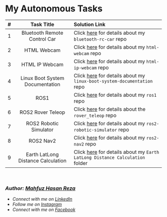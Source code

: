 # My Autonomous Tasks

\# | Task Title | Solution Link
:-:|:----------:|:-------------
1 | Bluetooth Remote Control Car | Click [here](https://github.com/mahfuzhasanreza/Bluetooth-RC-Car) for details about my `bluetooth-rc-car` repo
2 | HTML Webcam | Click [here](https://github.com/mahfuzhasanreza/HTML-Webcam) for details about my `html-webcam` repo
3 | HTML IP Webcam | Click [here](https://github.com/mahfuzhasanreza/HTML-IP-Webcam) for details about my `html-ip-webcam` repo
4 | Linux Boot System Documentation | Click [here](https://github.com/mahfuzhasanreza/linux-boot-system-documentation) for details about my `linux-boot-system-documentation` repo
5 | ROS1 | Click [here](https://github.com/mahfuzhasanreza/ros1) for details about my `ros1` repo
6 | ROS2 Rover Teleop | Click [here](https://github.com/mahfuzhasanreza/rover_teleop) for details about the `rover_teleop` repo
7 | ROS2 Robotic Simulator | Click [here](https://github.com/mahfuzhasanreza/ros2-robotic-simulator) for details about my `ros2-robotic-simulator` repo
8 | ROS2 Nav2 | Click [here](https://github.com/mahfuzhasanreza/ROS2-Nav2) for details about my `ros2-nav2` repo
9 | Earth LatLong Distance Calculation | Click [here](https://github.com/mahfuzhasanreza/UMRT-Autonomous-Tasks/tree/main/Earth%20LatLong%20Distance%20Calculation) for details about my `Earth LatLong Distance Calculation` folder

<br>

### _Author: [Mahfuz Hasan Reza](https://github.com/mahfuzhasanreza/)_
 - _Connect with me on [LinkedIn](https://www.linkedin.com/in/mahfuzhasanreza/)_
 - _Follow me on [Instagram](https://www.instagram.com/mahfuzhasanreza/)_
 - _Connect with me on [Facebook](https://www.facebook.com/mahfuzhasanreza/)_
